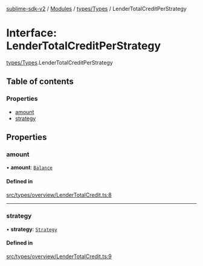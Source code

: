 [sublime-sdk-v2](../README.md) / [Modules](../modules.md) / [types/Types](../modules/types_Types.md) / LenderTotalCreditPerStrategy

# Interface: LenderTotalCreditPerStrategy

[types/Types](../modules/types_Types.md).LenderTotalCreditPerStrategy

## Table of contents

### Properties

- [amount](types_Types.LenderTotalCreditPerStrategy.md#amount)
- [strategy](types_Types.LenderTotalCreditPerStrategy.md#strategy)

## Properties

### amount

• **amount**: [`Balance`](types_Types.Balance.md)

#### Defined in

[src/types/overview/LenderTotalCredit.ts:8](https://github.com/sublime-finance/sublime-sdk/blob/cbfce7e/src/types/overview/LenderTotalCredit.ts#L8)

___

### strategy

• **strategy**: [`Strategy`](types_Types.Strategy.md)

#### Defined in

[src/types/overview/LenderTotalCredit.ts:9](https://github.com/sublime-finance/sublime-sdk/blob/cbfce7e/src/types/overview/LenderTotalCredit.ts#L9)
